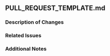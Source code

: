 ## PULL_REQUEST_TEMPLATE.md

### Description of Changes
<!-- Please provide a brief summary of the changes made in this pull request. -->

### Related Issues
<!-- List any related issues or pull requests that this change addresses. Use the format: Fixes #issue_number -->

### Additional Notes
<!-- Include any additional information or context that may be helpful for the reviewer. -->